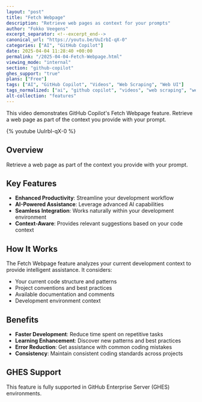 ```yaml
---
layout: "post"
title: "Fetch Webpage"
description: "Retrieve web pages as context for your prompts"
author: "Fokko Veegens"
excerpt_separator: <!--excerpt_end-->
canonical_url: "https://youtu.be/UuIrbI-qX-0"
categories: ["AI", "GitHub Copilot"]
date: 2025-04-04 11:28:40 +00:00
permalink: "/2025-04-04-Fetch-Webpage.html"
viewing_mode: "internal"
section: "github-copilot"
ghes_support: "true"
plans: ["Free"]
tags: ["AI", "GitHub Copilot", "Videos", "Web Scraping", "Web UI"]
tags_normalized: ["ai", "github copilot", "videos", "web scraping", "web ui"]
alt-collection: "features"
---
```


This video demonstrates GitHub Copilot's Fetch Webpage feature. Retrieve a web page as part of the context you provide with your prompt.<!--excerpt_end-->

{% youtube UuIrbI-qX-0 %}

## Overview

Retrieve a web page as part of the context you provide with your prompt.

## Key Features

- **Enhanced Productivity**: Streamline your development workflow
- **AI-Powered Assistance**: Leverage advanced AI capabilities
- **Seamless Integration**: Works naturally within your development environment
- **Context-Aware**: Provides relevant suggestions based on your code context

## How It Works

The Fetch Webpage feature analyzes your current development context to provide intelligent assistance. It considers:

- Your current code structure and patterns
- Project conventions and best practices
- Available documentation and comments
- Development environment context

## Benefits

- **Faster Development**: Reduce time spent on repetitive tasks
- **Learning Enhancement**: Discover new patterns and best practices
- **Error Reduction**: Get assistance with common coding mistakes
- **Consistency**: Maintain consistent coding standards across projects

## GHES Support

This feature is fully supported in GitHub Enterprise Server (GHES) environments.
